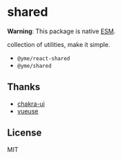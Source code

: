 # shared

**Warning**: This package is native [ESM](https://developer.mozilla.org/en-US/docs/Web/JavaScript/Guide/Modules).

collection of utilities, make it simple.

- `@yme/react-shared`
- `@yme/shared`

## Thanks

- [chakra-ui](https://github.com/chakra-ui/chakra-ui/)
- [vueuse](https://github.com/vueuse/vueuse/)

## License

MIT
